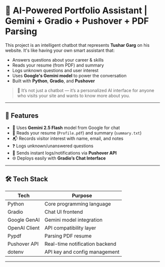 # 👤 AI-Powered Portfolio Assistant | Gemini + Gradio + Pushover + PDF Parsing

This project is an intelligent chatbot that represents **Tushar Garg** on his website. It's like having your own smart assistant that:
- Answers questions about your career & skills
- Reads your resume (from PDF) and summary
- Logs unknown questions and user interest
- Uses **Google's Gemini model** to power the conversation
- Built with **Python**, **Gradio**, and **Pushover**

> 📍 It’s not just a chatbot — it’s a personalized AI interface for anyone who visits your site and wants to know more about you.

---

## 🚀 Features

- 🧠 Uses **Gemini 2.5 Flash** model from Google for chat
- 📄 Reads your resume (`Profile.pdf`) and summary (`summary.txt`)
- 📬 Records visitor interest with name, email, and notes
- ❓ Logs unknown/unanswered questions
- 📲 Sends instant logs/notifications via **Pushover API**
- 🌐 Deploys easily with **Gradio’s Chat Interface**

---

## 🛠️ Tech Stack

| Tech           | Purpose                         |
|----------------|---------------------------------|
| Python         | Core programming language       |
| Gradio         | Chat UI frontend                |
| Google GenAI   | Gemini model integration        |
| OpenAI Client  | API compatibility layer         |
| Pypdf          | Parsing PDF resume              |
| Pushover API   | Real-time notification backend  |
| dotenv         | API key and config management   |

---
